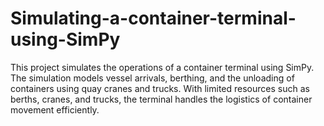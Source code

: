 # Simulating-a-container-terminal-using-SimPy
This project simulates the operations of a container terminal using SimPy. The simulation models vessel arrivals, berthing, and the unloading of containers using quay cranes and trucks. With limited resources such as berths, cranes, and trucks, the terminal handles the logistics of container movement efficiently. 
